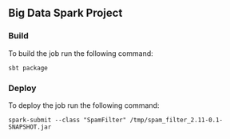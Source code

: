 ## Big Data Spark Project

### Build
To build the job run the following command:

```
sbt package
```

### Deploy
To deploy the job run the following command:

```
spark-submit --class "SpamFilter" /tmp/spam_filter_2.11-0.1-SNAPSHOT.jar
```
